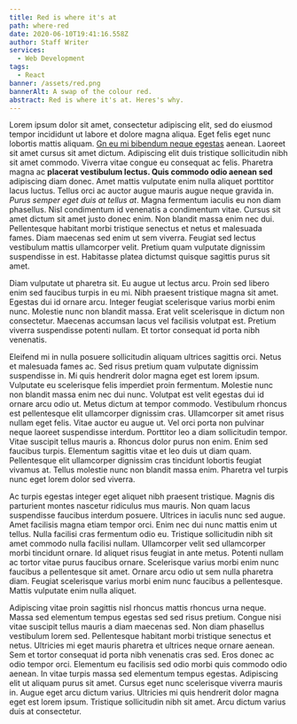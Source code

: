 ```yaml
---
title: Red is where it's at
path: where-red
date: 2020-06-10T19:41:16.558Z
author: Staff Writer
services:
  - Web Development
tags:
  - React
banner: /assets/red.png
bannerAlt: A swap of the colour red.
abstract: Red is where it's at. Heres's why.
---
```


Lorem ipsum dolor sit amet, consectetur adipiscing elit, sed do eiusmod tempor incididunt ut labore et dolore magna aliqua. Eget felis eget nunc lobortis mattis aliquam. [Gn eu mi bibendum neque egestas](https://colorhunt.co/) aenean. Laoreet sit amet cursus sit amet dictum. Adipiscing elit duis tristique sollicitudin nibh sit amet commodo. Viverra vitae congue eu consequat ac felis. Pharetra magna ac **placerat vestibulum lectus. Quis commodo odio aenean sed** adipiscing diam donec. Amet mattis vulputate enim nulla aliquet porttitor lacus luctus. Tellus orci ac auctor augue mauris augue neque gravida in. _Purus semper eget duis at tellus at_. Magna fermentum iaculis eu non diam phasellus. Nisl condimentum id venenatis a condimentum vitae. Cursus sit amet dictum sit amet justo donec enim. Non blandit massa enim nec dui. Pellentesque habitant morbi tristique senectus et netus et malesuada fames. Diam maecenas sed enim ut sem viverra. Feugiat sed lectus vestibulum mattis ullamcorper velit. Pretium quam vulputate dignissim suspendisse in est. Habitasse platea dictumst quisque sagittis purus sit amet.

Diam vulputate ut pharetra sit. Eu augue ut lectus arcu. Proin sed libero enim sed faucibus turpis in eu mi. Nibh praesent tristique magna sit amet. Egestas dui id ornare arcu. Integer feugiat scelerisque varius morbi enim nunc. Molestie nunc non blandit massa. Erat velit scelerisque in dictum non consectetur. Maecenas accumsan lacus vel facilisis volutpat est. Pretium viverra suspendisse potenti nullam. Et tortor consequat id porta nibh venenatis.

Eleifend mi in nulla posuere sollicitudin aliquam ultrices sagittis orci. Netus et malesuada fames ac. Sed risus pretium quam vulputate dignissim suspendisse in. Mi quis hendrerit dolor magna eget est lorem ipsum. Vulputate eu scelerisque felis imperdiet proin fermentum. Molestie nunc non blandit massa enim nec dui nunc. Volutpat est velit egestas dui id ornare arcu odio ut. Metus dictum at tempor commodo. Vestibulum rhoncus est pellentesque elit ullamcorper dignissim cras. Ullamcorper sit amet risus nullam eget felis. Vitae auctor eu augue ut. Vel orci porta non pulvinar neque laoreet suspendisse interdum. Porttitor leo a diam sollicitudin tempor. Vitae suscipit tellus mauris a. Rhoncus dolor purus non enim. Enim sed faucibus turpis. Elementum sagittis vitae et leo duis ut diam quam. Pellentesque elit ullamcorper dignissim cras tincidunt lobortis feugiat vivamus at. Tellus molestie nunc non blandit massa enim. Pharetra vel turpis nunc eget lorem dolor sed viverra.

Ac turpis egestas integer eget aliquet nibh praesent tristique. Magnis dis parturient montes nascetur ridiculus mus mauris. Non quam lacus suspendisse faucibus interdum posuere. Ultrices in iaculis nunc sed augue. Amet facilisis magna etiam tempor orci. Enim nec dui nunc mattis enim ut tellus. Nulla facilisi cras fermentum odio eu. Tristique sollicitudin nibh sit amet commodo nulla facilisi nullam. Ullamcorper velit sed ullamcorper morbi tincidunt ornare. Id aliquet risus feugiat in ante metus. Potenti nullam ac tortor vitae purus faucibus ornare. Scelerisque varius morbi enim nunc faucibus a pellentesque sit amet. Ornare arcu odio ut sem nulla pharetra diam. Feugiat scelerisque varius morbi enim nunc faucibus a pellentesque. Mattis vulputate enim nulla aliquet.

Adipiscing vitae proin sagittis nisl rhoncus mattis rhoncus urna neque. Massa sed elementum tempus egestas sed sed risus pretium. Congue nisi vitae suscipit tellus mauris a diam maecenas sed. Non diam phasellus vestibulum lorem sed. Pellentesque habitant morbi tristique senectus et netus. Ultricies mi eget mauris pharetra et ultrices neque ornare aenean. Sem et tortor consequat id porta nibh venenatis cras sed. Eros donec ac odio tempor orci. Elementum eu facilisis sed odio morbi quis commodo odio aenean. In vitae turpis massa sed elementum tempus egestas. Adipiscing elit ut aliquam purus sit amet. Cursus eget nunc scelerisque viverra mauris in. Augue eget arcu dictum varius. Ultricies mi quis hendrerit dolor magna eget est lorem ipsum. Tristique sollicitudin nibh sit amet. Arcu dictum varius duis at consectetur.
